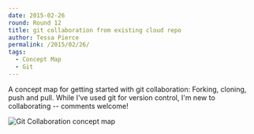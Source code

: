```yaml
---
date: 2015-02-26
round: Round 12
title: git collaboration from existing cloud repo
author: Tessa Pierce 
permalink: /2015/02/26/
tags:
  - Concept Map
  - Git
---
```

A concept map for getting started with git collaboration: Forking, cloning, push and pull. While I've used git for version control, I'm new to collaborating -- comments welcome!

![Git Collaboration concept map](https://dl.dropboxusercontent.com/u/13563720/git_collaboration_concept_map.jpg)
